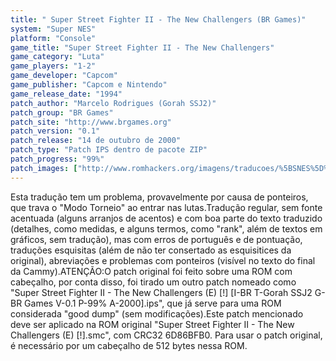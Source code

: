 ```yaml
---
title: " Super Street Fighter II - The New Challengers (BR Games)"
system: "Super NES"
platform: "Console"
game_title: "Super Street Fighter II - The New Challengers"
game_category: "Luta"
game_players: "1-2"
game_developer: "Capcom"
game_publisher: "Capcom e Nintendo"
game_release_date: "1994"
patch_author: "Marcelo Rodrigues (Gorah SSJ2)"
patch_group: "BR Games"
patch_site: "http://www.brgames.org"
patch_version: "0.1"
patch_release: "14 de outubro de 2000"
patch_type: "Patch IPS dentro de pacote ZIP"
patch_progress: "99%"
patch_images: ["http://www.romhackers.org/imagens/traducoes/%5BSNES%5D%20Super%20Street%20Fighter%20II%20-%20The%20New%20Challengers%20-%20BR%20Games%20-%201.png","http://www.romhackers.org/imagens/traducoes/%5BSNES%5D%20Super%20Street%20Fighter%20II%20-%20The%20New%20Challengers%20-%20BR%20Games%20-%202.png","http://www.romhackers.org/imagens/traducoes/%5BSNES%5D%20Super%20Street%20Fighter%20II%20-%20The%20New%20Challengers%20-%20BR%20Games%20-%203.png"]
---
```

Esta tradução tem um problema, provavelmente por causa de ponteiros, que trava o "Modo Torneio" ao entrar nas lutas.Tradução regular, sem fonte acentuada (alguns arranjos de acentos) e com boa parte do texto traduzido (detalhes, como medidas, e alguns termos, como "rank", além de textos em gráficos, sem tradução), mas com erros de português e de pontuação, traduções esquisitas (além de não ter consertado as esquisitices da original), abreviações e problemas com ponteiros (visível no texto do final da Cammy).ATENÇÃO:O patch original foi feito sobre uma ROM com cabeçalho, por conta disso, foi tirado um outro patch nomeado como "Super Street Fighter II - The New Challengers (E) [!] [I-BR T-Gorah SSJ2 G-BR Games V-0.1 P-99% A-2000].ips", que já serve para uma ROM considerada "good dump" (sem modificações).Este patch mencionado deve ser aplicado na ROM original "Super Street Fighter II - The New Challengers (E) [!].smc", com CRC32 6D86BFB0. Para usar o patch original, é necessário por um cabeçalho de 512 bytes nessa ROM.